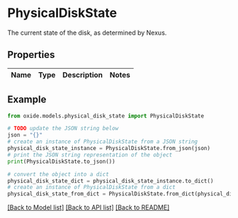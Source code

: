 # PhysicalDiskState

The current state of the disk, as determined by Nexus.

## Properties

Name | Type | Description | Notes
------------ | ------------- | ------------- | -------------

## Example

```python
from oxide.models.physical_disk_state import PhysicalDiskState

# TODO update the JSON string below
json = "{}"
# create an instance of PhysicalDiskState from a JSON string
physical_disk_state_instance = PhysicalDiskState.from_json(json)
# print the JSON string representation of the object
print(PhysicalDiskState.to_json())

# convert the object into a dict
physical_disk_state_dict = physical_disk_state_instance.to_dict()
# create an instance of PhysicalDiskState from a dict
physical_disk_state_from_dict = PhysicalDiskState.from_dict(physical_disk_state_dict)
```
[[Back to Model list]](../README.md#documentation-for-models) [[Back to API list]](../README.md#documentation-for-api-endpoints) [[Back to README]](../README.md)


